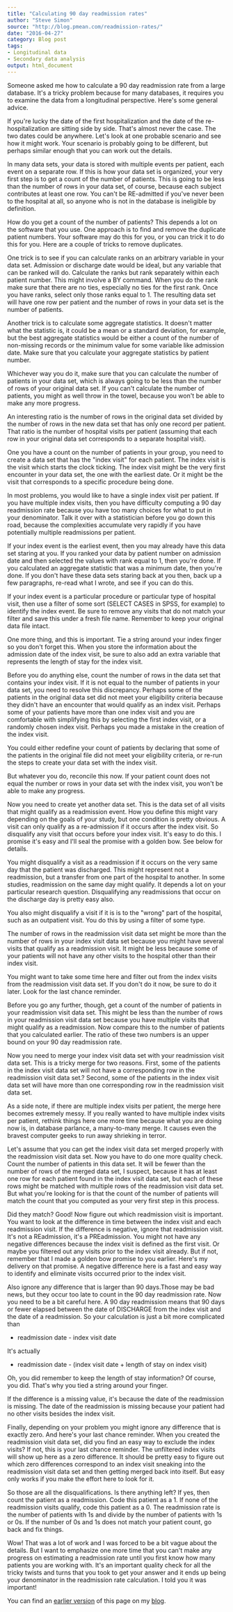 ```yaml
---
title: "Calculating 90 day readmission rates"
author: "Steve Simon"
source: "http://blog.pmean.com/readmission-rates/"
date: "2016-04-27"
category: Blog post
tags: 
- Longitudinal data
- Secondary data analysis
output: html_document
---
```


Someone asked me how to calculate a 90 day readmission rate from a large database. It's a tricky problem because for many databases, it requires you to examine the data from a longitudinal perspective. Here's some general advice.

<!---More--->

If you're lucky the date of the first hospitalization and the date of the re-hospitalization are sitting side by side. That's almost never the case. The two dates could be anywhere. Let's look at one probable scenario and see how it might work. Your scenario is probably going to be different, but perhaps similar enough that you can work out the details.

In many data sets, your data is stored with multiple events per patient, each event on a separate row. If this is how your data set is organized, your very first step is to get a count of the number of patients. This is going to be less than the number of rows in your data set, of course, because each subject contributes at least one row. You can't be RE-admitted if you've never been to the hospital at all, so anyone who is not in the database is ineligible by definition.

How do you get a count of the number of patients? This depends a lot on the software that you use. One approach is to find and remove the duplicate patient numbers. Your software may do this for you, or you can trick it to do this for you. Here are a couple of tricks to remove duplicates.

One trick is to see if you can calculate ranks on an arbitrary variable in your data set. Admission or discharge date would be ideal, but any variable that can be ranked will do. Calculate the ranks but rank separately within each patient number. This might involve a BY command. When you do the rank make sure that there are no ties, especially no ties for the first rank. Once you have ranks, select only those ranks equal to 1. The resulting data set will have one row per patient and the number of rows in your data set is the number of patients.

Another trick is to calculate some aggregate statistics. It doesn't matter what the statistic is, it could be a mean or a standard deviation, for example, but the best aggregate statistics would be either a count of the number of non-missing records or the minimum value for some variable like admission date. Make sure that you calculate your aggregate statistics by patient number.

Whichever way you do it, make sure that you can calculate the number of patients in your data set, which is always going to be less than the number of rows of your original data set. If you can't calculate the number of patients, you might as well throw in the towel, because you won't be able to make any more progress.

An interesting ratio is the number of rows in the original data set divided by the number of rows in the new data set that has only one record per patient. That ratio is the number of hospital visits per patient (assuming that each row in your original data set corresponds to a separate hospital visit).

One you have a count on the number of patients in your group, you need to create a data set that has the "index visit" for each patient. The index visit is the visit which starts the clock ticking. The index visit might be the very first encounter in your data set, the one with the earliest date. Or it might be the visit that corresponds to a specific procedure being done.

In most problems, you would like to have a single index visit per patient. If you have multiple index visits, then you have difficulty computing a 90 day readmission rate because you have too many choices for what to put in your denominator. Talk it over with a statistician before you go down this road, because the complexities accumulate very rapidly if you have potentially multiple readmissions per patient.

If your index event is the earliest event, then you may already have this data set staring at you. If you ranked your data by patient number on admission date and then selected the values with rank equal to 1, then you're done. If you calculated an aggregate statistic that was a minimum date, then you're done. If you don't have these data sets staring back at you then, back up a few paragraphs, re-read what I wrote, and see if you can do this.

If your index event is a particular procedure or particular type of hospital visit, then use a filter of some sort (SELECT CASES in SPSS, for example) to identify the index event. Be sure to remove any visits that do not match your filter and save this under a fresh file name. Remember to keep your original data file intact.

One more thing, and this is important. Tie a string around your index finger so you don't forget this. When you store the information about the admission date of the index visit, be sure to also add an extra variable that represents the length of stay for the index visit.

Before you do anything else, count the number of rows in the data set that contains your index visit. If it is not equal to the number of patients in your data set, you need to resolve this discrepancy. Perhaps some of the patients in the original data set did not meet your eligibility criteria because they didn't have an encounter that would qualify as an index visit. Perhaps some of your patients have more than one index visit and you are comfortable with simplifying this by selecting the first index visit, or a randomly chosen index visit. Perhaps you made a mistake in the creation of the index visit.

You could either redefine your count of patients by declaring that some of the patients in the original file did not meet your eligibility criteria, or re-run the steps to create your data set with the index visit.

But whatever you do, reconcile this now. If your patient count does not equal the number or rows in your data set with the index visit, you won't be able to make any progress.

Now you need to create yet another data set. This is the data set of all visits that might qualify as a readmission event. How you define this might vary depending on the goals of your study, but one condition is pretty obvious. A visit can only qualify as a re-admission if it occurs after the index visit. So disqualify any visit that occurs before your index visit. It's easy to do this. I promise it's easy and I'll seal the promise with a golden bow. See below for details.

You might disqualify a visit as a readmission if it occurs on the very same day that the patient was discharged. This might represent not a readmission, but a transfer from one part of the hospital to another. In some studies, readmission on the same day might qualify. It depends a lot on your particular research question. Disqualifying any readmissions that occur on the discharge day is pretty easy also.

You also might disqualify a visit if it is is to the "wrong" part of the hospital, such as an outpatient visit. You do this by using a filter of some type.

The number of rows in the readmission visit data set might be more than the number of rows in your index visit data set because you might have several visits that qualify as a readmission visit. It might be less because some of your patients will not have any other visits to the hospital other than their index visit.

You might want to take some time here and filter out from the index visits from the readmission visit data set. If you don't do it now, be sure to do it later. Look for the last chance reminder.

Before you go any further, though, get a count of the number of patients in your readmission visit data set. This might be less than the number of rows in your readmission visit data set because you have multiple visits that might qualify as a readmission. Now compare this to the number of patients that you calculated earlier. The ratio of these two numbers is an upper bound on your 90 day readmission rate.

Now you need to merge your index visit data set with your readmission visit data set. This is a tricky merge for two reasons. First, some of the patients in the index visit data set will not have a corresponding row in the readmission visit data set.? Second, some of the patients in the index visit data set will have more than one corresponding row in the readmission visit data set.

As a side note, if there are multiple index visits per patient, the merge here becomes extremely messy. If you really wanted to have multiple index visits per patient, rethink things here one more time because what you are doing now is, in database parlance, a many-to-many merge. It causes even the bravest computer geeks to run away shrieking in terror.

Let's assume that you can get the index visit data set merged properly with the readmission visit data set. Now you have to do one more quality check. Count the number of patients in this data set. It will be fewer than the number of rows of the merged data set, I suspect, because it has at least one row for each patient found in the index visit data set, but each of these rows might be matched with multiple rows of the readmission visit data set. But what you're looking for is that the count of the number of patients will match the count that you computed as your very first step in this process.

Did they match? Good! Now figure out which readmission visit is important. You want to look at the difference in time between the index visit and each readmission visit. If the difference is negative, ignore that readmission visit. It's not a REadmission, it's a PREadmission. You might not have any negative differences because the index visit is defined as the first visit. Or maybe you filtered out any visits prior to the index visit already. But if not, remember that I made a golden bow promise to you earlier. Here's my delivery on that promise. A negative difference here is a fast and easy way to identify and eliminate visits occurred prior to the index visit.

Also ignore any difference that is larger than 90 days.Those may be bad news, but they occur too late to count in the 90 day readmission rate. Now you need to be a bit careful here. A 90 day readmission means that 90 days or fewer elapsed between the date of DISCHARGE from the index visit and the date of a readmission. So your calculation is just a bit more complicated than

-   readmission date - index visit date

It's actually

-   readmission date - (index visit date + length of stay on index visit)

Oh, you did remember to keep the length of stay information? Of course, you did. That's why you tied a string around your finger.

If the difference is a missing value, it's because the date of the readmission is missing. The date of the readmission is missing because your patient had no other visits besides the index visit.

Finally, depending on your problem you might ignore any difference that is exactly zero. And here's your last chance reminder. When you created the readmission visit data set, did you find an easy way to exclude the index visits? If not, this is your last chance reminder. The unfiltered index visits will show up here as a zero difference. It should be pretty easy to figure out which zero differences correspond to an index visit sneaking into the readmission visit data set and then getting merged back into itself. But easy only works if you make the effort here to look for it.

So those are all the disqualifications. Is there anything left? If yes, then count the patient as a readmission. Code this patient as a 1. If none of the readmission visits qualify, code this patient as a 0. The readmission rate is the number of patients with 1s and divide by the number of patients with 1s or 0s. If the number of 0s and 1s does not match your patient count, go back and fix things.

Wow! That was a lot of work and I was forced to be a bit vague about the details. But I want to emphasize one more time that you can't make any progress on estimating a readmission rate until you first know how many patients you are working with. It's an important quality check for all the tricky twists and turns that you took to get your answer and it ends up being your denominator in the readmission rate calculation. I told you it was important!

You can find an [earlier version][sim1] of this page on my [blog][sim2].

[sim1]: http://blog.pmean.com/readmission-rates/
[sim2]: http://blog.pmean.com
